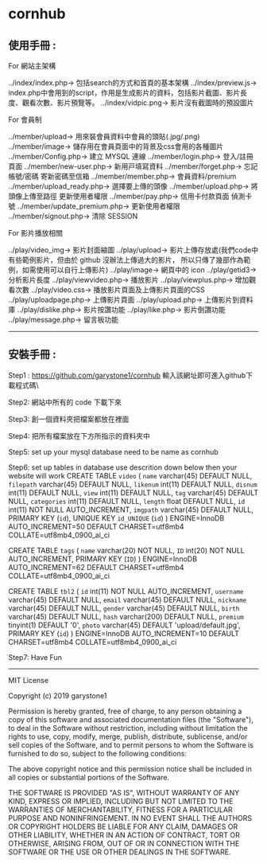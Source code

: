 # cornhub

## 使用手冊 : 

For 網站主架構 

../index/index.php-> 包括search的方式和首頁的基本架構
../index/preview.js-> index.php中會用到的script，作用是生成影片的資料，包括影片截圖、影片長度、觀看次數、影片預覽等。
../index/vidpic.png-> 影片沒有截圖時的預設圖片

For 會員制 

../member/upload-> 用來裝會員資料中會員的頭貼(.jpg/.png)
../member/image-> 儲存用在會員頁面中的背景及css會用的各種圖片
../member/Config.php-> 建立 MYSQL 連線
../member/login.php-> 登入/註冊⾴⾯
../member/new-user.php-> 新⽤⼾填寫資料
../member/forget.php-> 忘記帳號/密碼 寄新密碼⾄信箱
../member/member.php-> 會員資料/premium 
../member/upload_ready.php-> 選擇要上傳的頭像
../member/upload.php-> 將頭像上傳⾄路徑 更新使⽤者權限
../member/pay.php-> 信⽤卡付款⾴⾯ 偵測卡號
../member/update_premium.php-> 更新使⽤者權限
../member/signout.php-> 清除 SESSION

For 影片播放相關

../play/video_img-> 影片封面縮圖
../play/upload-> 影片上傳存放處(我們code中有些範例影片，但由於 github 沒辦法上傳過大的影片，
所以只傳了幾部作為範例，如需使用可以自行上傳影片)
../play/image-> 網頁中的 icon
../play/getid3-> 分析影片長度
../play/viewvideo.php-> 播放影片
../play/viewplus.php-> 增加觀看次數
../play/video.css-> 播放影片頁面及上傳影片頁面的CSS
../play/uploadpage.php-> 上傳影片頁面
../play/upload.php-> 上傳影片到資料庫
../play/dislike.php-> 影片按讚功能
../play/like.php-> 影片倒讚功能
../play/message.php-> 留言板功能

---
## 安裝手冊 :
Step1 : https://github.com/garystone1/cornhub 輸入該網址即可進入github下載程式碼\

Step2: 網站中所有的 code 下載下來

Step3: 創一個資料夾把檔案都放在裡面

Step4: 把所有檔案放在下方所指示的資料夾中

Step5: set up your mysql database need to be name as cornhub

Step6: set up tables in database use descrition down below then your website will work
CREATE TABLE `video` (
  `name` varchar(45) DEFAULT NULL,
  `filepath` varchar(45) DEFAULT NULL,
  `likenum` int(11) DEFAULT NULL,
  `disnum` int(11) DEFAULT NULL,
  `view` int(11) DEFAULT NULL,
  `tag` varchar(45) DEFAULT NULL,
  `categories` int(11) DEFAULT NULL,
  `length` float DEFAULT NULL,
  `id` int(11) NOT NULL AUTO_INCREMENT,
  `imgpath` varchar(45) DEFAULT NULL,
  PRIMARY KEY (`id`),
  UNIQUE KEY `id_UNIQUE` (`id`)
) ENGINE=InnoDB AUTO_INCREMENT=50 DEFAULT CHARSET=utf8mb4 COLLATE=utf8mb4_0900_ai_ci

CREATE TABLE `tags` (
  `name` varchar(20) NOT NULL,
  `ID` int(20) NOT NULL AUTO_INCREMENT,
  PRIMARY KEY (`ID`)
) ENGINE=InnoDB AUTO_INCREMENT=62 DEFAULT CHARSET=utf8mb4 COLLATE=utf8mb4_0900_ai_ci


CREATE TABLE `tbl2` (
  `id` int(11) NOT NULL AUTO_INCREMENT,
  `username` varchar(45) DEFAULT NULL,
  `email` varchar(45) DEFAULT NULL,
  `nickname` varchar(45) DEFAULT NULL,
  `gender` varchar(45) DEFAULT NULL,
  `birth` varchar(45) DEFAULT NULL,
  `hash` varchar(200) DEFAULT NULL,
  `premium` tinyint(1) DEFAULT '0',
  `photo` varchar(45) DEFAULT 'upload/default.jpg',
  PRIMARY KEY (`id`)
) ENGINE=InnoDB AUTO_INCREMENT=10 DEFAULT CHARSET=utf8mb4 COLLATE=utf8mb4_0900_ai_ci

Step7: Have Fun

---
MIT License

Copyright (c) 2019 garystone1

Permission is hereby granted, free of charge, to any person obtaining a copy
of this software and associated documentation files (the "Software"), to deal
in the Software without restriction, including without limitation the rights
to use, copy, modify, merge, publish, distribute, sublicense, and/or sell
copies of the Software, and to permit persons to whom the Software is
furnished to do so, subject to the following conditions:

The above copyright notice and this permission notice shall be included in all
copies or substantial portions of the Software.

THE SOFTWARE IS PROVIDED "AS IS", WITHOUT WARRANTY OF ANY KIND, EXPRESS OR
IMPLIED, INCLUDING BUT NOT LIMITED TO THE WARRANTIES OF MERCHANTABILITY,
FITNESS FOR A PARTICULAR PURPOSE AND NONINFRINGEMENT. IN NO EVENT SHALL THE
AUTHORS OR COPYRIGHT HOLDERS BE LIABLE FOR ANY CLAIM, DAMAGES OR OTHER
LIABILITY, WHETHER IN AN ACTION OF CONTRACT, TORT OR OTHERWISE, ARISING FROM,
OUT OF OR IN CONNECTION WITH THE SOFTWARE OR THE USE OR OTHER DEALINGS IN THE
SOFTWARE.
